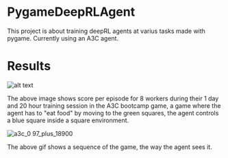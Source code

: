 # PygameDeepRLAgent
This project is about training deepRL agents at varius tasks made with pygame. Currently using an A3C agent.

# Results
![alt text](https://user-images.githubusercontent.com/29259118/29706944-cc96acae-8983-11e7-9b85-ffa41f7a8fae.PNG)

The above image shows score per episode for 8 workers during their 1 day and 20 hour training session in the A3C bootcamp game, a game where the agent has to "eat food" by moving to the green squares, the agent controls a blue square inside a square environment.

![a3c_0 97_plus_18900](https://user-images.githubusercontent.com/29259118/29707286-0f5ffc24-8985-11e7-8b04-76d363726d85.gif)

The above gif shows a sequence of the game, the way the agent sees it.
